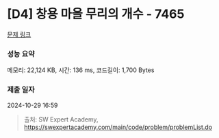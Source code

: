 # [D4] 창용 마을 무리의 개수 - 7465 

[문제 링크](https://swexpertacademy.com/main/code/problem/problemDetail.do?contestProbId=AWngfZVa9XwDFAQU) 

### 성능 요약

메모리: 22,124 KB, 시간: 136 ms, 코드길이: 1,700 Bytes

### 제출 일자

2024-10-29 16:59



> 출처: SW Expert Academy, https://swexpertacademy.com/main/code/problem/problemList.do